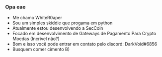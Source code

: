 ### Opa eae
- Me chamo WhiteR0aper
- Sou um simples skiddie que progama em python
- Atualmente estou desenvolvendo a SecCoin
- Focado em desenvolvimento de Gateways de Pagamento Para Crypto Moedas (Incrivel não?)
- Bom e isso vocẽ pode entrar em contato pelo discord: DarkVoid#6856
- Busquem comer cimento B)
  


